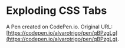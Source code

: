 # Exploding CSS Tabs

A Pen created on CodePen.io. Original URL: [https://codepen.io/alvarotrigo/pen/qBPzgLg](https://codepen.io/alvarotrigo/pen/qBPzgLg).


